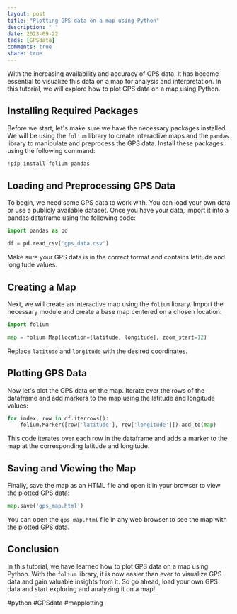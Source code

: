 ```yaml
---
layout: post
title: "Plotting GPS data on a map using Python"
description: " "
date: 2023-09-22
tags: [GPSdata]
comments: true
share: true
---
```


With the increasing availability and accuracy of GPS data, it has become essential to visualize this data on a map for analysis and interpretation. In this tutorial, we will explore how to plot GPS data on a map using Python.

## Installing Required Packages

Before we start, let's make sure we have the necessary packages installed. We will be using the `folium` library to create interactive maps and the `pandas` library to manipulate and preprocess the GPS data. Install these packages using the following command:

```python
!pip install folium pandas
```

## Loading and Preprocessing GPS Data

To begin, we need some GPS data to work with. You can load your own data or use a publicly available dataset. Once you have your data, import it into a pandas dataframe using the following code:

```python
import pandas as pd

df = pd.read_csv('gps_data.csv')
```

Make sure your GPS data is in the correct format and contains latitude and longitude values.

## Creating a Map

Next, we will create an interactive map using the `folium` library. Import the necessary module and create a base map centered on a chosen location:

```python
import folium

map = folium.Map(location=[latitude, longitude], zoom_start=12)
```

Replace `latitude` and `longitude` with the desired coordinates.

## Plotting GPS Data

Now let's plot the GPS data on the map. Iterate over the rows of the dataframe and add markers to the map using the latitude and longitude values:

```python
for index, row in df.iterrows():
    folium.Marker([row['latitude'], row['longitude']]).add_to(map)
```

This code iterates over each row in the dataframe and adds a marker to the map at the corresponding latitude and longitude.

## Saving and Viewing the Map

Finally, save the map as an HTML file and open it in your browser to view the plotted GPS data:

```python
map.save('gps_map.html')
```

You can open the `gps_map.html` file in any web browser to see the map with the plotted GPS data.

## Conclusion

In this tutorial, we have learned how to plot GPS data on a map using Python. With the `folium` library, it is now easier than ever to visualize GPS data and gain valuable insights from it. So go ahead, load your own GPS data and start exploring and analyzing it on a map!

#python #GPSdata #mapplotting